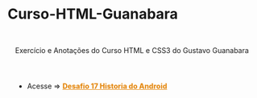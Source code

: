 # Curso-HTML-Guanabara
<style>

body {
    padding: 15px;
}

.container-lg.px-3.my-5.markdown-body {
    background-color: black;
    color: #c1c1c1;
    padding: 50px 40px;
    box-shadow: 0px 0px 20px black;
    border-radius: 15px;
}

.markdown-body h1{
    padding-bottom: 0.3em;
    font-size: 1.8em;
    text-align: center;
    font-variant: small-caps;
}

a {
    font-weight: 800;
    color: #e58b16;
}
container.conteudo {
    display: flex;
    flex-direction: column;
    margin: 33px 3%;
}
p.description {
    margin-bottom: 40px;
}

</style>

<container class="conteudo">
<p class="description">Exercício e Anotações do Curso HTML e CSS3 do Gustavo Guanabara</p>

<ul>
<li>Acesse => <a href="https://wandersonhrodrigues.github.io/Curso-HTML-Guanabara/desafios/ex017_desafio/des010" target="_blank">Desafio 17 Historia do Android</a></li>
</ul>
</container><!--    conteudo    -->
